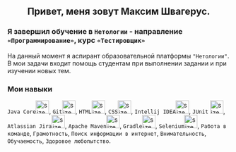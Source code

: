 <h2 align="center">Привет, меня зовут Максим Швагерус.</h2>

### Я завершил обучение в `Нетологии` - направление `«Программирование»`, курс `«Тестировщик»`

На данный момент я аспирант образовательной платформы `"Нетологии"`. В мои задачи входит помощь студентам при выполнении задании и при изучении новых тем.

### Мои навыки
`Java Core`<img src="https://cdn.jsdelivr.net/gh/devicons/devicon/icons/java/java-original.svg" alt="size" height="30"/>, `Git`<img src="https://cdn.jsdelivr.net/gh/devicons/devicon/icons/git/git-original.svg" alt="size" height="30"/>, `HTML`<img src="https://cdn.jsdelivr.net/gh/devicons/devicon/icons/html5/html5-plain.svg" alt="size" height="30"/>, `CSS`<img src="https://cdn.jsdelivr.net/gh/devicons/devicon/icons/css3/css3-original.svg" alt="size" height="30"/>, `Intellij IDEA`<img src="https://img.icons8.com/color/1x/intellij-idea.png" alt="size" height="30"/>, `JUnit` <img src="https://junit.org/junit5/assets/img/junit5-logo.png" alt="size" height="30"/>, `Atlassian Jira`<img src="https://cdn.jsdelivr.net/gh/devicons/devicon/icons/jira/jira-original-wordmark.svg" alt="size" height="30"/>, `Apache Maven`<img src="https://cdn.jsdelivr.net/gh/devicons/devicon/icons/apache/apache-original-wordmark.svg" alt="size" height="30"/>, `Gradle`<img src="https://cdn.jsdelivr.net/gh/devicons/devicon/icons/gradle/gradle-plain.svg" alt="size" height="30"/>, `Selenium`<img src="https://cdn.jsdelivr.net/gh/devicons/devicon/icons/selenium/selenium-original.svg" alt="size" height="30"/>, `Работа в команде`, `Грамотность`, `Поиск информации в интернет`, `Внимательность`, `Обучаемость`, `Здоровое любопытство`.


